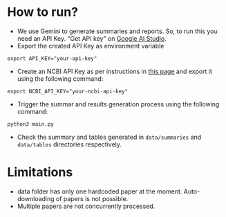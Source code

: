 # How to run?
- We use Gemini to generate summaries and  reports. So, to run this you need an API Key. "Get API key" on  [Google AI Studio](aistudio.google.com/app/apikey).
- Export the created API Key as environment variable
```
export API_KEY="your-api-key"
```
- Create an NCBI API Key as per instructions in [this page](https://ncbiinsights.ncbi.nlm.nih.gov/2017/11/02/new-api-keys-for-the-e-utilities/) and export it using the following command:
```
export NCBI_API_KEY="your-ncbi-api-key"
```
- Trigger the summar and results generation process using the following command:
```
python3 main.py
```
- Check the summary and tables generated in ```data/summaries``` and ```data/tables``` directories respectively.

# Limitations
- data folder has only one hardcoded paper at the moment. Auto-downloading of papers is not possible.
- Multiple papers are not concurrently processed. 